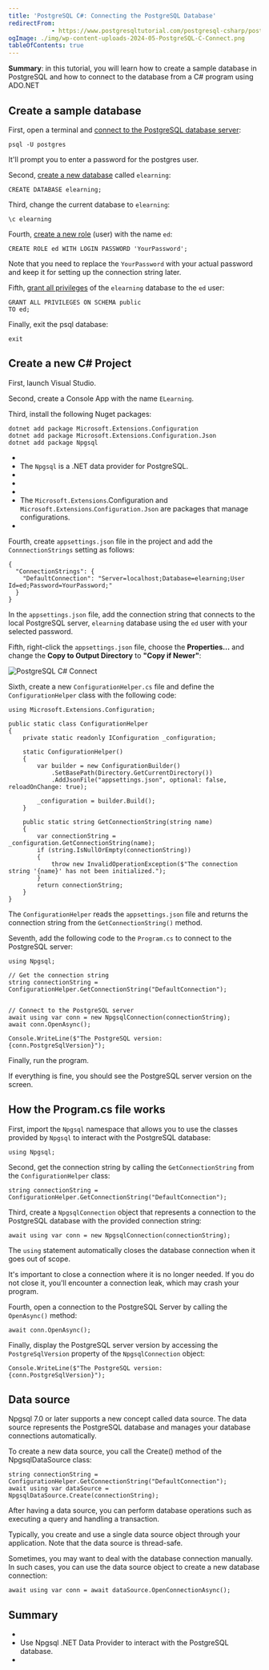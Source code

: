 ```yaml
---
title: 'PostgreSQL C#: Connecting the PostgreSQL Database'
redirectFrom: 
            - https://www.postgresqltutorial.com/postgresql-csharp/postgresql-csharp-connect/
ogImage: ./img/wp-content-uploads-2024-05-PostgreSQL-C-Connect.png
tableOfContents: true
---
```



**Summary**: in this tutorial, you will learn how to create a sample database in PostgreSQL and how to connect to the database from a C# program using ADO.NET





## Create a sample database





First, open a terminal and [connect to the PostgreSQL database server](https://www.postgresqltutorial.com/postgresql-getting-started/connect-to-postgresql-database/):





```
psql -U postgres
```





It'll prompt you to enter a password for the postgres user.





Second, [create a new database](https://www.postgresqltutorial.com/postgresql-administration/postgresql-create-database/) called `elearning`:





```
CREATE DATABASE elearning;
```





Third, change the current database to `elearning`:





```
\c elearning
```





Fourth, [create a new role](https://www.postgresqltutorial.com/postgresql-administration/postgresql-roles/) (user) with the name `ed`:





```
CREATE ROLE ed WITH LOGIN PASSWORD 'YourPassword';
```





Note that you need to replace the `YourPassword` with your actual password and keep it for setting up the connection string later.





Fifth, [grant all privileges](https://www.postgresqltutorial.com/postgresql-administration/postgresql-grant/) of the `elearning` database to the `ed` user:





```
GRANT ALL PRIVILEGES ON SCHEMA public
TO ed;
```





Finally, exit the psql database:





```
exit
```





## Create a new C# Project





First, launch Visual Studio.





Second, create a Console App with the name `ELearning`.





Third, install the following Nuget packages:





```
dotnet add package Microsoft.Extensions.Configuration
dotnet add package Microsoft.Extensions.Configuration.Json
dotnet add package Npgsql
```





- 
- The `Npgsql` is a .NET data provider for PostgreSQL.
- 
-
- 
- The `Microsoft.Extensions`.Configuration and `Microsoft.Extensions`.`Configuration.Json` are packages that manage configurations.
- 





Fourth, create `appsettings.json` file in the project and add the `ConnnectionStrings` setting as follows:





```
{
  "ConnectionStrings": {
    "DefaultConnection": "Server=localhost;Database=elearning;User Id=ed;Password=YourPassword;"
  }
}
```





In the `appsettings.json` file, add the connection string that connects to the local PostgreSQL server, `elearning` database using the `ed` user with your selected password.





Fifth, right-click the `appsettings.json` file, choose the **Properties...** and change the **Copy to Output Directory** to **"Copy if Newer"**:





![PostgreSQL C# Connect](./img/wp-content-uploads-2024-05-PostgreSQL-C-Connect.png)





Sixth, create a new `ConfigurationHelper.cs` file and define the `ConfigurationHelper` class with the following code:





```
using Microsoft.Extensions.Configuration;

public static class ConfigurationHelper
{
    private static readonly IConfiguration _configuration;

    static ConfigurationHelper()
    {
        var builder = new ConfigurationBuilder()
            .SetBasePath(Directory.GetCurrentDirectory())
            .AddJsonFile("appsettings.json", optional: false, reloadOnChange: true);

        _configuration = builder.Build();
    }

    public static string GetConnectionString(string name)
    {
        var connectionString = _configuration.GetConnectionString(name);
        if (string.IsNullOrEmpty(connectionString))
        {
            throw new InvalidOperationException($"The connection string '{name}' has not been initialized.");
        }
        return connectionString;
    }
}
```





The `ConfigurationHelper` reads the `appsettings.json` file and returns the connection string from the `GetConnectionString()` method.





Seventh, add the following code to the `Program.cs` to connect to the PostgreSQL server:





```
using Npgsql;

// Get the connection string
string connectionString = ConfigurationHelper.GetConnectionString("DefaultConnection");


// Connect to the PostgreSQL server
await using var conn = new NpgsqlConnection(connectionString);
await conn.OpenAsync();

Console.WriteLine($"The PostgreSQL version: {conn.PostgreSqlVersion}");
```





Finally, run the program.





If everything is fine, you should see the PostgreSQL server version on the screen.





## How the Program.cs file works





First, import the `Npgsql` namespace that allows you to use the classes provided by `Npgsql` to interact with the PostgreSQL database:





```
using Npgsql;
```





Second, get the connection string by calling the `GetConnectionString` from the `ConfigurationHelper` class:





```
string connectionString = ConfigurationHelper.GetConnectionString("DefaultConnection");
```





Third, create a `NpgsqlConnection` object that represents a connection to the PostgreSQL database with the provided connection string:





```
await using var conn = new NpgsqlConnection(connectionString);
```





The `using` statement automatically closes the database connection when it goes out of scope.





It's important to close a connection where it is no longer needed. If you do not close it, you'll encounter a connection leak, which may crash your program.





Fourth, open a connection to the PostgreSQL Server by calling the `OpenAsync()` method:





```
await conn.OpenAsync();
```





Finally, display the PostgreSQL server version by accessing the `PostgreSqlVersion` property of the `NpgsqlConnection` object:





```
Console.WriteLine($"The PostgreSQL version: {conn.PostgreSqlVersion}");
```





## Data source





Npgsql 7.0 or later supports a new concept called data source. The data source represents the PostgreSQL database and manages your database connections automatically.





To create a new data source, you call the Create() method of the NpgsqlDataSource class:





```
string connectionString = ConfigurationHelper.GetConnectionString("DefaultConnection");
await using var dataSource = NpgsqlDataSource.Create(connectionString);
```





After having a data source, you can perform database operations such as executing a query and handling a transaction.





Typically, you create and use a single data source object through your application. Note that the data source is thread-safe.





Sometimes, you may want to deal with the database connection manually. In such cases, you can use the data source object to create a new database connection:





```
await using var conn = await dataSource.OpenConnectionAsync();
```





## Summary





- 
- Use Npgsql .NET Data Provider to interact with the PostgreSQL database.
- 



